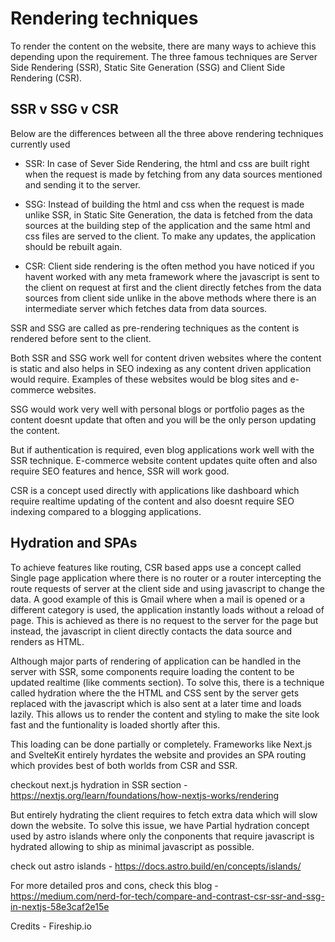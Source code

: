 # Rendering techniques

To render the content on the website, there are many ways 
to achieve this depending upon the requirement. The three
famous techniques are Server Side Rendering (SSR), Static
Site Generation (SSG) and Client Side Rendering (CSR).

## SSR v SSG v CSR

Below are the differences between all the three above 
rendering techniques currently used

- SSR: In case of Sever Side Rendering, the html and css 
are built right when the request is made by fetching from 
any data sources mentioned and sending it to the server.

- SSG: Instead of building the html and css when the 
request is made unlike SSR, in Static Site Generation, 
the data is fetched from the data sources at the building 
step of the application and the same html and css files are
served to the client. To make any updates, the application 
should be rebuilt again.

- CSR: Client side rendering is the often method you have 
noticed if you havent worked with any meta framework where 
the javascript is sent to the client on request at first 
and the client directly fetches from the data sources from 
client side unlike in the above methods where there is an 
intermediate server which fetches data from data sources.

SSR and SSG are called as pre-rendering techniques as the 
content is rendered before sent to the client. 

Both SSR and SSG work well for content driven websites 
where the content is static and also helps in SEO 
indexing as any content driven application would require. 
Examples of these websites would be blog sites and 
e-commerce websites.

SSG would work very well with personal blogs or portfolio 
pages as the content doesnt update that often and you will 
be the only person updating the content.

But if authentication is required, even blog applications 
work well with the SSR technique. E-commerce website content
updates quite often and also require SEO features and hence,
SSR will work good.

CSR is a concept used directly with applications like 
dashboard which require realtime updating of the content and
also doesnt require SEO indexing compared to a blogging 
applications.

## Hydration and SPAs

To achieve features like routing, CSR based apps use a 
concept called Single page application where there is no 
router or a router intercepting the route requests of 
server at the client side and using javascript to change 
the data. A good example of this is Gmail where when a mail
is opened or a different category is used, the application 
instantly loads without a reload of page. This is achieved 
as there is no request to the server for the page but 
instead, the javascript in client directly contacts the data
source and renders as HTML.

Although major parts of rendering of application can be 
handled in the server with SSR, some components require 
loading the content to be updated realtime (like comments 
section). To solve this, there is a technique called 
hydration where the the HTML and CSS sent by the server 
gets replaced with the javascript which is also sent at a
later time and loads lazily. This allows us to render the 
content and styling to make the site look fast and the 
funtionality is loaded shortly after this.

This loading can be done partially or completely. Frameworks
like Next.js and SvelteKit entirely hyrdates the website and
provides an SPA routing which provides best of both worlds 
from CSR and SSR.

checkout next.js hydration in SSR section - 
https://nextjs.org/learn/foundations/how-nextjs-works/rendering

But entirely hydrating the client requires to fetch extra 
data which will slow down the website. To solve this issue, 
we have Partial hydration concept used by astro islands where 
only the conponents that require javascript is hydrated 
allowing to ship as minimal javascript as possible.

check out astro islands - 
https://docs.astro.build/en/concepts/islands/

For more detailed pros and cons, check this blog - 
https://medium.com/nerd-for-tech/compare-and-contrast-csr-ssr-and-ssg-in-nextjs-58e3caf2e15e

Credits - Fireship.io
